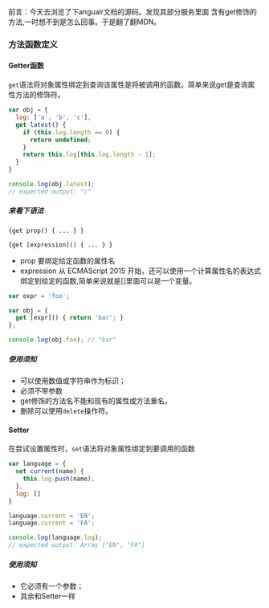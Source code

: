 
前言：今天去浏览了下angualr文档的源码。发现其部分服务里面 含有get修饰的方法,一时想不到是怎么回事。于是翻了翻MDN。

### 方法函数定义

#### Getter函数
`get`语法将对象属性绑定到查询该属性是将被调用的函数。简单来说get是查询属性方法的修饰符。

```js
var obj = {
  log: ['a', 'b', 'c'],
  get latest() {
    if (this.log.length == 0) {
      return undefined;
    }
    return this.log[this.log.length - 1];
  }
}

console.log(obj.latest);
// expected output: "c"

```

##### 来看下语法

```
{get prop() { ... } }

{get [expression]() { ... } }

```
* prop 要绑定给定函数的属性名
* expression 从 ECMAScript 2015 开始，还可以使用一个计算属性名的表达式绑定到给定的函数,简单来说就是[]里面可以是一个变量。
```js
var expr = 'foo';

var obj = {
  get [expr]() { return 'bar'; }
};

console.log(obj.foo); // "bar"
```

##### 使用须知
* 可以使用数值或字符串作为标识；
* 必须不带参数
* get修饰的方法名不能和现有的属性或方法重名。
* 删除可以使用`delete`操作符。





#### Setter
在尝试设置属性时，`set`语法将对象属性绑定到要调用的函数
```js
var language = {
  set current(name) {
    this.log.push(name);
  },
  log: []
}

language.current = 'EN';
language.current = 'FA';

console.log(language.log);
// expected output: Array ["EN", "FA"]
```

##### 使用须知

* 它必须有一个参数；
* 其余和Setter一样